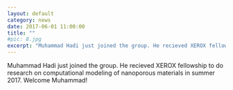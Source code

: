 ```yaml
---
layout: default
category: news
date: 2017-06-01 11:00:00
title: ""
#pic: 8.jpg
excerpt: "Muhammad Hadi just joined the group. He recieved XEROX fellowship to do research on computational modeling of nanoporous materials in summer 2017. Welcome Muhammad!"
---
```

Muhammad Hadi just joined the group. He recieved XEROX fellowship to do research on computational modeling of nanoporous materials in summer 2017. Welcome Muhammad!


